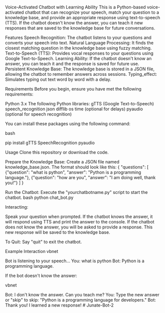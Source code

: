 Voice-Activated Chatbot with Learning Ability
This is a Python-based voice-activated chatbot that can recognize your speech, match your question to a knowledge base, and provide an appropriate response using text-to-speech (TTS). If the chatbot doesn't know the answer, you can teach it new responses that are saved to the knowledge base for future conversations.

Features
Speech Recognition: The chatbot listens to your questions and converts your speech into text.
Natural Language Processing: It finds the closest matching question in the knowledge base using fuzzy matching.
Text-to-Speech (TTS): Provides vocal responses to your questions using Google Text-to-Speech.
Learning Ability: If the chatbot doesn't know an answer, you can teach it and the response is saved for future use.
Persistent Knowledge Base: The knowledge base is stored in a JSON file, allowing the chatbot to remember answers across sessions.
Typing_effect: Simulates typing out text word by word with a delay.

Requirements
Before you begin, ensure you have met the following requirements:

Python 3.x
The following Python libraries:
gTTS (Google Text-to-Speech)
speech_recognition
json
difflib
os
time (optional for delays)
pyaudio (optional for speech recognition)

You can install these packages using the following command:

bash

pip install gTTS SpeechRecognition pyaudio

Usage
Clone this repository or download the code.

Prepare the Knowledge Base: Create a JSON file named knowledge_base.json. The format should look like this:
{
  "questions": [
    {"question": "what is python", "answer": "Python is a programming language."},
    {"question": "how are you", "answer": "I am doing well, thank you!"}
  ]
}

Run the Chatbot: Execute the "yourchatbotname.py" script to start the chatbot.
bash
python chat_bot.py

Interacting:

Speak your question when prompted.
If the chatbot knows the answer, it will respond using TTS and print the answer to the console.
If the chatbot does not know the answer, you will be asked to provide a response. This new response will be saved to the knowledge base.

To Quit: Say "quit" to exit the chatbot.

Example Interaction
vbnet

Bot is listening to your speech...
You: what is python
Bot: Python is a programming language.

If the bot doesn't know the answer:

vbnet

Bot: I don't know the answer. Can you teach me?
You: Type the new answer or "skip" to skip: "Python is a programming language for developers."
Bot: Thank you! I learned a new response!
#   J u n a t e - B o t - 2 
 
 